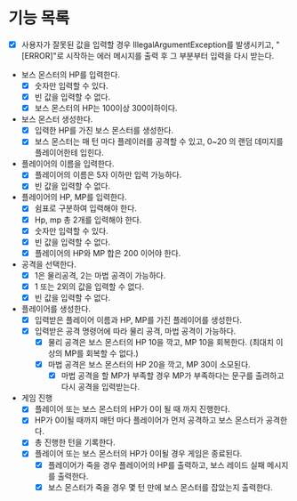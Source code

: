 # 기능 목록

- [x] 사용자가 잘못된 값을 입력할 경우 IllegalArgumentException를 발생시키고, 
    "[ERROR]"로 시작하는 에러 메시지를 출력 후 그 부분부터 입력을 다시 받는다.

- 보스 몬스터의 HP를 입력한다.
  - [x] 숫자만 입력할 수 있다.
  - [x] 빈 값을 입력할 수 없다.
  - [x] 보스 몬스터의 HP는 100이상 300이하이다.

- 보스 몬스터 생성한다.
  - [x] 입력한 HP를 가진 보스 몬스터를 생성한다.
  - [x] 보스 몬스터는 매 턴 마다 플레이러를 공격할 수 있고, 0~20 의 랜덤 데미지를 플레이어한테 입힌다.

- 플레이어의 이름을 입력한다.
  - [x] 플레이어의 이름은 5자 이하만 입력 가능하다.
  - [x] 빈 값을 입력할 수 없다.

- 플레이어의 HP, MP를 입력한다.
  - [x] 쉼표로 구분하여 입력해야 한다.
  - [x] Hp, mp 총 2개를 입력해야 한다.
  - [x] 숫자만 입력할 수 있다.
  - [x] 빈 값을 입력할 수 없다.
  - [x] 플레이어의 HP와 MP 합은 200 이어야 한다.

- 공격을 선택한다.
  - [x] 1은 물리공격, 2는 마법 공격이 가능하다.
  - [x] 1 또는 2외의 값을 입력할 수 없다.
  - [x] 빈 값을 입력할 수 없다.

- 플레이어를 생성한다.
  - [x] 입력받은 플레이어 이름과 HP, MP를 가진 플레이어를 생성한다.
  - [x] 입력받은 공격 명령어에 따라 물리 공격, 마법 공격이 가능하다.
    - [x] 물리 공격은 보스 몬스터의 HP 10을 깍고, MP 10을 회복한다. (최대치 이상의 MP를 회복할 수 없다.)
    - [x] 마법 공격은 보스 몬스터의 HP 20을 깍고, MP 30이 소모된다.
        -[x] 마법 공격을 할 MP가 부족할 경우 MP가 부족하다는 문구를 출려하고 다시 공격을 입력받는다.

- 게임 진행
  - [x] 플레이어 또는 보스 몬스터의 HP가 0이 될 때 까지 진행한다.
  - [x] HP가 0이될 때까지 매턴 마다 플레이어가 먼저 공격하고 보스 몬스터가 공격한다.
  - [x] 총 진행한 턴을 기록한다.
  - [x] 플레이어 또는 보스 몬스터의 HP가 0이될 경우 게임은 종료된다.
    - [x] 플레이어가 죽을 경우 플레이어의 HP를 출력하고, 보스 레이드 실패 메시지를 출력한다.
    - [x] 보스 몬스터가 죽을 경우 몇 턴 만에 보스 몬스터를 잡았는지 출력한다.